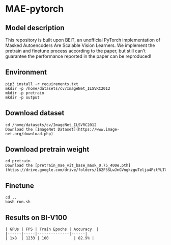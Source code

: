 # MAE-pytorch

## Model description
This repository is built upon BEiT, an unofficial PyTorch implementation of Masked Autoencoders Are Scalable Vision Learners. We implement the pretrain and finetune process according to the paper, but still can't guarantee the performance reported in the paper can be reproduced!

## Environment

```
pip3 install -r requirements.txt
mkdir -p /home/datasets/cv/ImageNet_ILSVRC2012
mkdir -p pretrain
mkdir -p output
```

## Download dataset

```
cd /home/datasets/cv/ImageNet_ILSVRC2012
Download the [ImageNet Dataset](https://www.image-net.org/download.php)
```

## Download pretrain weight

```
cd pretrain
Download the [pretrain_mae_vit_base_mask_0.75_400e.pth](https://drive.google.com/drive/folders/182F5SLwJnGVngkzguTelja4PztYLTXfa)
```

## Finetune

```
cd ..
bash run.sh
```

## Results on BI-V100

```
| GPUs | FPS | Train Epochs | Accuracy  |
|------|-----|--------------|------|
| 1x8  | 1233 | 100           | 82.9% |
```

